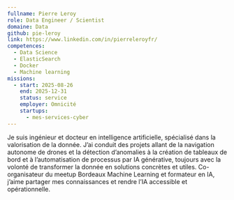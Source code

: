 ```yaml
---
fullname: Pierre Leroy
role: Data Engineer / Scientist
domaine: Data
github: pie-leroy
link: https://www.linkedin.com/in/pierreleroyfr/
competences:
  - Data Science
  - ElasticSearch
  - Docker
  - Machine learning
missions:
  - start: 2025-08-26
    end: 2025-12-31
    status: service
    employer: Omnicité
    startups:
      - mes-services-cyber
---
```

Je suis ingénieur et docteur en intelligence artificielle, spécialisé dans la valorisation de la donnée. J’ai conduit des projets allant de la navigation autonome de drones et la détection d’anomalies à la création de tableaux de bord et à l’automatisation de processus par IA générative, toujours avec la volonté de transformer la donnée en solutions concrètes et utiles. Co-organisateur du meetup Bordeaux Machine Learning et formateur en IA, j’aime partager mes connaissances et rendre l’IA accessible et opérationnelle.